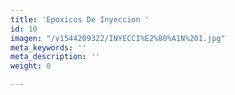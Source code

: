 ```yaml
---
title: 'Epoxicos De Inyeccion '
id: 10
imagen: "/v1544209322/INYECCI%E2%80%A1N%201.jpg"
meta_keywords: ''
meta_description: ''
weight: 0

---
```

